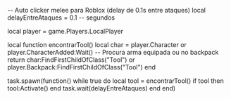 -- Auto clicker melee para Roblox (delay de 0.1s entre ataques)
local delayEntreAtaques = 0.1 -- segundos

local player = game.Players.LocalPlayer

local function encontrarTool()
    local char = player.Character or player.CharacterAdded:Wait()
    -- Procura arma equipada ou no backpack
    return char:FindFirstChildOfClass("Tool") or player.Backpack:FindFirstChildOfClass("Tool")
end

task.spawn(function()
    while true do
        local tool = encontrarTool()
        if tool then
            tool:Activate()
        end
        task.wait(delayEntreAtaques)
    end
end)
